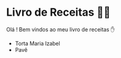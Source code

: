 # Livro de Receitas :man_cook:

Olá ! Bem vindos ao meu livro de receitas :hand:

- Torta Maria Izabel
- Pavê

